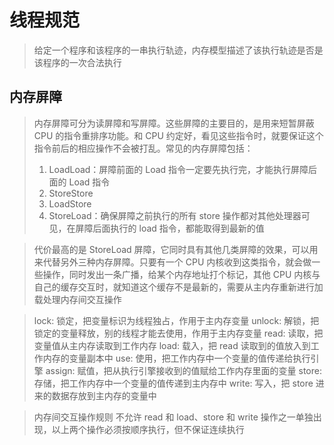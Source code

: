 # 线程规范

> 给定一个程序和该程序的一串执行轨迹，内存模型描述了该执行轨迹是否是该程序的一次合法执行

## 内存屏障
> 内存屏障可分为读屏障和写屏障。这些屏障的主要目的，是用来短暂屏蔽 CPU 的指令重排序功能。和 CPU 约定好，看见这些指令时，就要保证这个指令前后的相应操作不会被打乱。常见的内存屏障包括：
> 1. LoadLoad：屏障前面的 Load 指令一定要先执行完，才能执行屏障后面的 Load 指令
> 2. StoreStore
> 3. LoadStore
> 4. StoreLoad：确保屏障之前执行的所有 store 操作都对其他处理器可见，在屏障后面执行的 load 指令，都能取得到最新的值

> 代价最高的是 StoreLoad 屏障，它同时具有其他几类屏障的效果，可以用来代替另外三种内存屏障。只要有一个 CPU 内核收到这类指令，就会做一些操作，同时发出一条广播，给某个内存地址打个标记，其他 CPU 内核与自己的缓存交互时，就知道这个缓存不是最新的，需要从主内存重新进行加载处理内存间交互操作

> lock: 锁定，把变量标识为线程独占，作用于主内存变量
> unlock: 解锁，把锁定的变量释放，别的线程才能去使用，作用于主内存变量
> read: 读取，把变量值从主内存读取到工作内存
> load: 载入，把 read 读取到的值放入到工作内存的变量副本中
> use: 使用，把工作内存中一个变量的值传递给执行引擎
> assign: 赋值，把从执行引擎接收到的值赋给工作内存里面的变量
> store: 存储，把工作内存中一个变量的值传递到主内存中
> write: 写入，把 store 进来的数据存放到主内存的变量中

> 内存间交互操作规则
> 不允许 read 和 load、store 和 write 操作之一单独出现，以上两个操作必须按顺序执行，但不保证连续执行